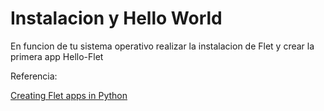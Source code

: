# Instalacion y Hello World

En funcion de tu sistema operativo realizar la instalacion de Flet y crear la primera app Hello-Flet

Referencia:

[Creating Flet apps in Python](https://flet.dev/docs/guides/python/getting-started)

